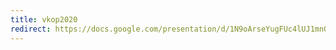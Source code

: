 ```yaml
---
title: vkop2020
redirect: https://docs.google.com/presentation/d/1N9oArseYugFUc4lUJ1mnQTLvb9b-jlejozy9a3uOWpw/edit?usp=sharing
---
```


